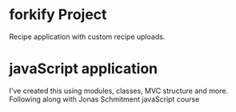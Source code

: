 # forkify Project

Recipe application with custom recipe uploads.

# javaScript application

I've created this using modules, classes, MVC structure and more.
Following along with Jonas Schmitment javaScript course

